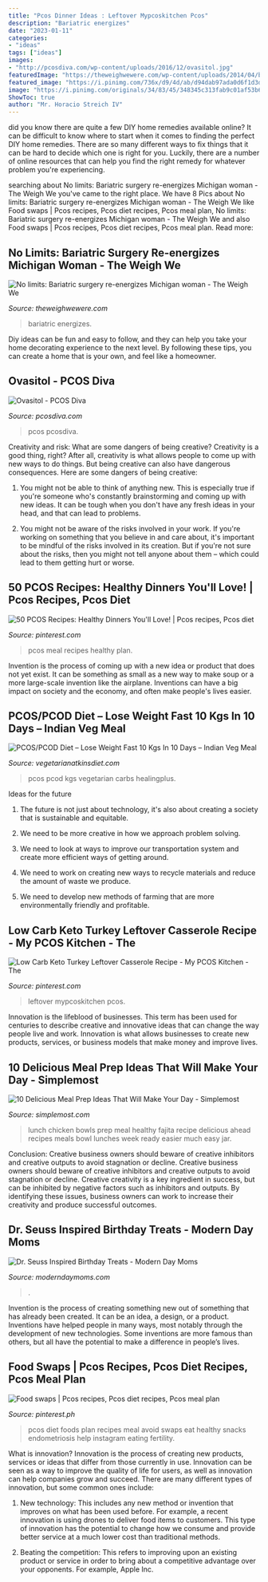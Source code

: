 ```yaml
---
title: "Pcos Dinner Ideas : Leftover Mypcoskitchen Pcos"
description: "Bariatric energizes"
date: "2023-01-11"
categories:
- "ideas"
tags: ["ideas"]
images:
- "http://pcosdiva.com/wp-content/uploads/2016/12/ovasitol.jpg"
featuredImage: "https://theweighwewere.com/wp-content/uploads/2014/04/beforeandaftermichellepiercejpg-2473880_p9.jpg"
featured_image: "https://i.pinimg.com/736x/d9/4d/ab/d94dab97ada0d6f1d3df15588d9d6319.jpg"
image: "https://i.pinimg.com/originals/34/83/45/348345c313fab9c01af53b6530a67e8d.jpg"
ShowToc: true
author: "Mr. Horacio Streich IV"
---
```



did you know there are quite a few DIY home remedies available online?
It can be difficult to know where to start when it comes to finding the perfect DIY home remedies. There are so many different ways to fix things that it can be hard to decide which one is right for you. Luckily, there are a number of online resources that can help you find the right remedy for whatever problem you're experiencing.

	

		
searching about No limits: Bariatric surgery re-energizes Michigan woman - The Weigh We you've came to the right place. We have 8 Pics about No limits: Bariatric surgery re-energizes Michigan woman - The Weigh We like Food swaps | Pcos recipes, Pcos diet recipes, Pcos meal plan, No limits: Bariatric surgery re-energizes Michigan woman - The Weigh We and also Food swaps | Pcos recipes, Pcos diet recipes, Pcos meal plan. Read more:
		
    
## No Limits: Bariatric Surgery Re-energizes Michigan Woman - The Weigh We

<img loading=lazy src="https://theweighwewere.com/wp-content/uploads/2014/04/beforeandaftermichellepiercejpg-2473880_p9.jpg" onerror="this.onerror=null;this.src='https://tse2.mm.bing.net/th?id=OIP.2kbWcB_oEvLQjqEp_5Jp9gAAAA&amp;pid=15.1';" alt="No limits: Bariatric surgery re-energizes Michigan woman - The Weigh We">

_Source: theweighwewere.com_

>bariatric energizes. 

	

Diy ideas can be fun and easy to follow, and they can help you take your home decorating experience to the next level. By following these tips, you can create a home that is your own, and feel like a homeowner.

    
## Ovasitol - PCOS Diva

<img loading=lazy src="http://pcosdiva.com/wp-content/uploads/2016/12/ovasitol.jpg" onerror="this.onerror=null;this.src='https://tse4.mm.bing.net/th?id=OIP.568dJtdl9Nq6S62ss2AAKQAAAA&amp;pid=15.1';" alt="Ovasitol - PCOS Diva">

_Source: pcosdiva.com_

>pcos pcosdiva. 

	

Creativity and risk: What are some dangers of being creative?
Creativity is a good thing, right? After all, creativity is what allows people to come up with new ways to do things. But being creative can also have dangerous consequences. Here are some dangers of being creative:
1) You might not be able to think of anything new. This is especially true if you're someone who's constantly brainstorming and coming up with new ideas. It can be tough when you don't have any fresh ideas in your head, and that can lead to problems.

2) You might not be aware of the risks involved in your work. If you're working on something that you believe in and care about, it's important to be mindful of the risks involved in its creation. But if you're not sure about the risks, then you might not tell anyone about them – which could lead to them getting hurt or worse.

    
## 50 PCOS Recipes: Healthy Dinners You&#039;ll Love! | Pcos Recipes, Pcos Diet

<img loading=lazy src="https://i.pinimg.com/736x/d9/4d/ab/d94dab97ada0d6f1d3df15588d9d6319.jpg" onerror="this.onerror=null;this.src='https://tse3.mm.bing.net/th?id=OIP.Y-84fOlTDUNX-0RcsC-3YQHaO0&amp;pid=15.1';" alt="50 PCOS Recipes: Healthy Dinners You&#039;ll Love! | Pcos recipes, Pcos diet">

_Source: pinterest.com_

>pcos meal recipes healthy plan. 

	

Invention is the process of coming up with a new idea or product that does not yet exist. It can be something as small as a new way to make soup or a more large-scale invention like the airplane. Inventions can have a big impact on society and the economy, and often make people's lives easier.

    
## PCOS/PCOD Diet – Lose Weight Fast 10 Kgs In 10 Days – Indian Veg Meal

<img loading=lazy src="https://vegetarianatkinsdiet.com/wp-content/uploads/2020/02/pcos-pcod-diet-lose-weight-fast-10-kgs-in-10-days-indian-veg-meal-diet-plan-for-weight-loss-4-1080x675.jpg" onerror="this.onerror=null;this.src='https://tse3.mm.bing.net/th?id=OIP.S6H9ER9Ro35csZEwF79M6AHaEo&amp;pid=15.1';" alt="PCOS/PCOD Diet – Lose Weight Fast 10 Kgs In 10 Days – Indian Veg Meal">

_Source: vegetarianatkinsdiet.com_

>pcos pcod kgs vegetarian carbs healingplus. 

	

Ideas for the future
1. The future is not just about technology, it's also about creating a society that is sustainable and equitable.
2. We need to be more creative in how we approach problem solving.

3. We need to look at ways to improve our transportation system and create more efficient ways of getting around.

4. We need to work on creating new ways to recycle materials and reduce the amount of waste we produce.

5. We need to develop new methods of farming that are more environmentally friendly and profitable.

    
## Low Carb Keto Turkey Leftover Casserole Recipe - My PCOS Kitchen - The

<img loading=lazy src="https://i.pinimg.com/originals/94/12/72/941272e38e68d2195d752910fc5cbe34.jpg" onerror="this.onerror=null;this.src='https://tse1.mm.bing.net/th?id=OIP.7OIs1ljzA9j2jOoXMLuY0AHaLH&amp;pid=15.1';" alt="Low Carb Keto Turkey Leftover Casserole Recipe - My PCOS Kitchen - The">

_Source: pinterest.com_

>leftover mypcoskitchen pcos. 

	

Innovation is the lifeblood of businesses. This term has been used for centuries to describe creative and innovative ideas that can change the way people live and work. Innovation is what allows businesses to create new products, services, or business models that make money and improve lives.

    
## 10 Delicious Meal Prep Ideas That Will Make Your Day - Simplemost

<img loading=lazy src="https://3apq7g38q3kw2yn3fx4bojii-wpengine.netdna-ssl.com/wp-content/uploads/2016/04/Chicken-Fajita-Lunch-Bowls-Make-Ahead-3-600x900-1.jpg" onerror="this.onerror=null;this.src='https://tse2.mm.bing.net/th?id=OIP.OA8KfevWxTLVIC7GhPrXNQHaLH&amp;pid=15.1';" alt="10 Delicious Meal Prep Ideas That Will Make Your Day - Simplemost">

_Source: simplemost.com_

>lunch chicken bowls prep meal healthy fajita recipe delicious ahead recipes meals bowl lunches week ready easier much easy jar. 

	

Conclusion: Creative business owners should beware of creative inhibitors and creative outputs to avoid stagnation or decline.
Creative business owners should beware of creative inhibitors and creative outputs to avoid stagnation or decline. Creative creativity is a key ingredient in success, but can be inhibited by negative factors such as inhibitors and outputs. By identifying these issues, business owners can work to increase their creativity and produce successful outcomes.

    
## Dr. Seuss Inspired Birthday Treats - Modern Day Moms

<img loading=lazy src="https://www.moderndaymoms.com/wp-content/uploads/2016/02/IMG_9254.png" onerror="this.onerror=null;this.src='https://tse4.mm.bing.net/th?id=OIP.iJ6hpxXtVqLL4D9j05OO5AHaJ4&amp;pid=15.1';" alt="Dr. Seuss Inspired Birthday Treats - Modern Day Moms">

_Source: moderndaymoms.com_

>. 

	

Invention is the process of creating something new out of something that has already been created. It can be an idea, a design, or a product. Inventions have helped people in many ways, most notably through the development of new technologies. Some inventions are more famous than others, but all have the potential to make a difference in people’s lives.

    
## Food Swaps | Pcos Recipes, Pcos Diet Recipes, Pcos Meal Plan

<img loading=lazy src="https://i.pinimg.com/originals/34/83/45/348345c313fab9c01af53b6530a67e8d.jpg" onerror="this.onerror=null;this.src='https://tse4.mm.bing.net/th?id=OIP.ptd9jduwbwYfT9QC7_X36wHaJV&amp;pid=15.1';" alt="Food swaps | Pcos recipes, Pcos diet recipes, Pcos meal plan">

_Source: pinterest.ph_

>pcos diet foods plan recipes meal avoid swaps eat healthy snacks endometriosis help instagram eating fertility. 

	

What is innovation?
Innovation is the process of creating new products, services or ideas that differ from those currently in use. Innovation can be seen as a way to improve the quality of life for users, as well as innovation can help companies grow and succeed. There are many different types of innovation, but some common ones include:
1. New technology: This includes any new method or invention that improves on what has been used before. For example, a recent innovation is using drones to deliver food items to customers. This type of innovation has the potential to change how we consume and provide better service at a much lower cost than traditional methods.

2. Beating the competition: This refers to improving upon an existing product or service in order to bring about a competitive advantage over your opponents. For example, Apple Inc.

